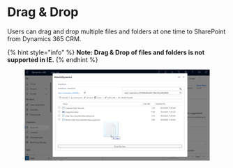 # Drag & Drop

Users can drag and drop multiple files and folders at one time to SharePoint from Dynamics 365 CRM.&#x20;

{% hint style="info" %}
**Note: Drag & Drop of files and folders is not supported in IE.**
{% endhint %}

<figure><img src="../../.gitbook/assets/Drag ad Drop- slide 31.png" alt=""><figcaption></figcaption></figure>
